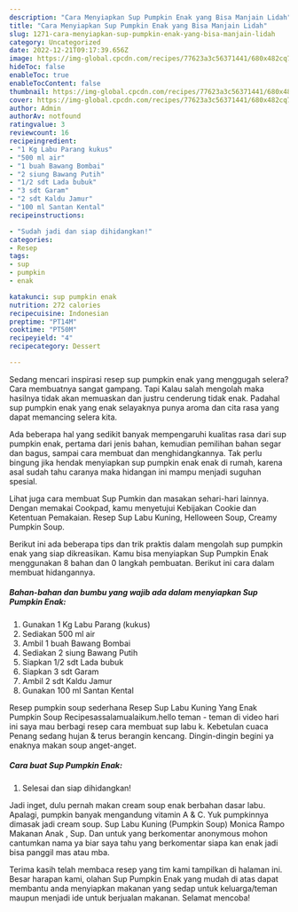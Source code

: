 ```yaml
---
description: "Cara Menyiapkan Sup Pumpkin Enak yang Bisa Manjain Lidah"
title: "Cara Menyiapkan Sup Pumpkin Enak yang Bisa Manjain Lidah"
slug: 1271-cara-menyiapkan-sup-pumpkin-enak-yang-bisa-manjain-lidah
category: Uncategorized
date: 2022-12-21T09:17:39.656Z
image: https://img-global.cpcdn.com/recipes/77623a3c56371441/680x482cq70/sup-pumpkin-enak-foto-resep-utama.jpg
hideToc: false
enableToc: true
enableTocContent: false
thumbnail: https://img-global.cpcdn.com/recipes/77623a3c56371441/680x482cq70/sup-pumpkin-enak-foto-resep-utama.jpg
cover: https://img-global.cpcdn.com/recipes/77623a3c56371441/680x482cq70/sup-pumpkin-enak-foto-resep-utama.jpg
author: Admin
authorAv: notfound
ratingvalue: 3
reviewcount: 16
recipeingredient:
- "1 Kg Labu Parang kukus"
- "500 ml air"
- "1 buah Bawang Bombai"
- "2 siung Bawang Putih"
- "1/2 sdt Lada bubuk"
- "3 sdt Garam"
- "2 sdt Kaldu Jamur"
- "100 ml Santan Kental"
recipeinstructions:

- "Sudah jadi dan siap dihidangkan!"
categories:
- Resep
tags:
- sup
- pumpkin
- enak

katakunci: sup pumpkin enak 
nutrition: 272 calories
recipecuisine: Indonesian
preptime: "PT14M"
cooktime: "PT50M"
recipeyield: "4"
recipecategory: Dessert

---
```



Sedang mencari inspirasi resep sup pumpkin enak yang menggugah selera? Cara membuatnya sangat gampang. Tapi Kalau salah mengolah maka hasilnya tidak akan memuaskan dan justru cenderung tidak enak. Padahal sup pumpkin enak yang enak selayaknya punya aroma dan cita rasa yang dapat memancing selera kita.


Ada beberapa hal yang sedikit banyak mempengaruhi kualitas rasa dari sup pumpkin enak, pertama dari jenis bahan, kemudian pemilihan bahan segar dan bagus, sampai cara membuat dan menghidangkannya. Tak perlu bingung jika hendak menyiapkan sup pumpkin enak enak di rumah, karena asal sudah tahu caranya maka hidangan ini mampu menjadi suguhan spesial.

Lihat juga cara membuat Sup Pumkin dan masakan sehari-hari lainnya. Dengan memakai Cookpad, kamu menyetujui Kebijakan Cookie dan Ketentuan Pemakaian. Resep Sup Labu Kuning, Helloween Soup, Creamy Pumpkin Soup.


Berikut ini ada beberapa tips dan trik praktis dalam mengolah sup pumpkin enak yang siap dikreasikan. Kamu bisa menyiapkan Sup Pumpkin Enak menggunakan 8 bahan dan 0 langkah pembuatan. Berikut ini cara dalam membuat hidangannya.

<!--inarticleads1-->

##### Bahan-bahan dan bumbu yang wajib ada dalam menyiapkan Sup Pumpkin Enak:

1. Gunakan 1 Kg Labu Parang (kukus)
1. Sediakan 500 ml air
1. Ambil 1 buah Bawang Bombai
1. Sediakan 2 siung Bawang Putih
1. Siapkan 1/2 sdt Lada bubuk
1. Siapkan 3 sdt Garam
1. Ambil 2 sdt Kaldu Jamur
1. Gunakan 100 ml Santan Kental


Resep pumpkin soup sederhana Resep Sup Labu Kuning Yang Enak Pumpkin Soup Recipesassalamualaikum.hello teman - teman di video hari ini saya mau berbagi resep cara membuat sup labu k. Kebetulan cuaca Penang sedang hujan &amp; terus berangin kencang. Dingin-dingin begini ya enaknya makan soup anget-anget. 

<!--inarticleads2-->

##### Cara buat Sup Pumpkin Enak:


1. Selesai dan siap dihidangkan!

Jadi inget, dulu pernah makan cream soup enak berbahan dasar labu. Apalagi, pumpkin banyak mengandung vitamin A &amp; C. Yuk pumpkinnya dimasak jadi cream soup. Sup Labu Kuning (Pumpkin Soup) Monica Rampo Makanan Anak , Sup. Dan untuk yang berkomentar anonymous mohon cantumkan nama ya biar saya tahu yang berkomentar siapa kan enak jadi bisa panggil mas atau mba. 

Terima kasih telah membaca resep yang tim kami tampilkan di halaman ini. Besar harapan kami, olahan Sup Pumpkin Enak yang mudah di atas dapat membantu anda menyiapkan makanan yang sedap untuk keluarga/teman maupun menjadi ide untuk berjualan makanan. Selamat mencoba!

